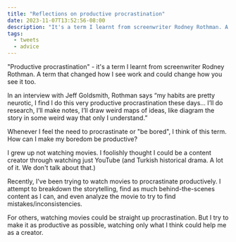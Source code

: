 ```yaml
---
title: "Reflections on productive procrastination"
date: 2023-11-07T13:52:56-08:00
description: "It's a term I learnt from screenwriter Rodney Rothman. A term that changed how I see work and could change how you see it too."
tags:
  - tweets
  - advice
---
```

"Productive procrastination" - it's a term I learnt from screenwriter Rodney Rothman. A term that changed how I see work and could change how you see it too.

In an interview with Jeff Goldsmith, Rothman says “my habits are pretty neurotic, I find I do this very productive procrastination these days… I’ll do research, I’ll make notes, I’ll draw weird maps of ideas, like diagram the story in some weird way that only I understand.”

Whenever I feel the need to procrastinate or "be bored", I think of this term. How can I make my boredom be productive?

I grew up not watching movies. I foolishly thought I could be a content creator through watching just YouTube (and Turkish historical drama. A lot of it. We don't talk about that.)

Recently, I've been trying to watch movies to procrastinate productively. I attempt to breakdown the storytelling, find as much behind-the-scenes content as I can, and even analyze the movie to try to find mistakes/inconsistencies.

For others, watching movies could be straight up procrastination. But I try to make it as productive as possible, watching only what I think could help me as a creator.